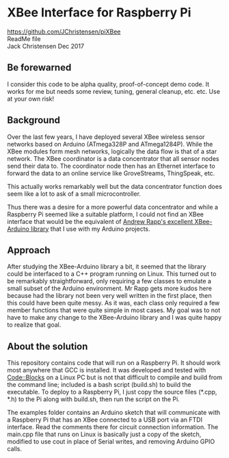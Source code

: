 # XBee Interface for Raspberry Pi #
https://github.com/JChristensen/piXBee  
ReadMe file  
Jack Christensen Dec 2017

## Be forewarned
I consider this code to be alpha quality, proof-of-concept demo code. It works for me but needs some review, tuning, general cleanup, etc. etc. Use at your own risk!

## Background
Over the last few years, I have deployed several XBee wireless sensor networks based on Arduino (ATmega328P and ATmega1284P). While the XBee modules form mesh networks, logically the data flow is that of a star network. The XBee coordinator is a data concentrator that all sensor nodes send their data to. The coordinator node then has an Ethernet interface to forward the data to an online service like GroveStreams, ThingSpeak, etc.

This actually works remarkably well but the data concentrator function does seem like a lot to ask of a small microcontroller.

Thus there was a desire for a more powerful data concentrator and while a Raspberry Pi seemed like a suitable platform, I could not find an XBee interface that would be the equivalent of [Andrew Rapp's excellent XBee-Arduino library](https://github.com/andrewrapp/xbee-arduino) that I use with my Arduino projects.

## Approach
After studying the XBee-Arduino library a bit, it seemed that the library could be interfaced to a C++ program running on Linux. This turned out to be remarkably straightforward, only requiring a few classes to emulate a small subset of the Arduino environment. Mr Rapp gets more kudos here because had the library not been very well written in the first place, then this could have been quite messy. As it was, each class only required a few member functions that were quite simple in most cases. My goal was to not have to make any change to the XBee-Arduino library and I was quite happy to realize that goal.

## About the solution
This repository contains code that will run on a Raspberry Pi. It should work most anywhere that GCC is installed. It was developed and tested with [Code::Blocks](http://www.codeblocks.org/) on a Linux PC but is not that difficult to compile and build from the command line; included is a bash script (build.sh) to build the executable. To deploy to a Raspberry Pi, I just copy the source files (*.cpp, *.h) to the Pi along with build.sh, then run the script on the Pi.

The examples folder contains an Arduino sketch that will communicate with a Raspberry Pi that has an XBee connected to a USB port via an FTDI interface. Read the comments there for circuit connection information. The main.cpp file that runs on Linux is basically just a copy of the sketch, modified to use cout in place of Serial writes, and removing Arduino GPIO calls.
